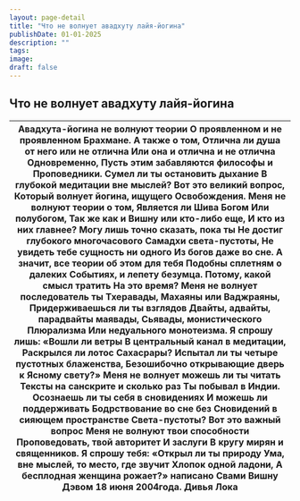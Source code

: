 ```yaml
---
layout: page-detail
title: "Что не волнует авадхуту лайя-йогина"
publishDate: 01-01-2025
description: ""
tags:
image:
draft: false
---
```


## Что не волнует авадхуту лайя-йогина
| Авадхута-йогина не волнуют теории  О проявленном и не проявленном  Брахмане. А также о том,  Отлична ли душа от него или не отлична  Или она и отлична и не отлична  Одновременно,  Пусть этим забавляются философы и  Проповедники.  Сумел ли ты остановить дыхание  В глубокой медитации вне мыслей?  Вот это великий вопрос,  Который волнует йогина, ищущего  Освобождения.  Меня не волнуют теории о том,  Является ли Шива Богом  Или полубогом,  Так же как и Вишну или кто-либо еще,  И кто из них главнее?  Могу лишь точно сказать, пока ты  Не достиг глубокого многочасового  Самадхи света-пустоты,  Не увидеть тебе сущность ни одного  Из богов даже во сне.  А значит, все теории об этом для тебя  Подобны сплетням о далеких  Событиях, и лепету безумца.  Потому, какой смысл тратить  На это время?  Меня не волнует последователь ты  Тхеравады, Махаяны или Ваджраяны,  Придерживаешься ли ты взглядов  Двайты, адвайты, парадвайты маявады,  Сьявады, монистического  Плюрализма  Или недуального монотеизма.  Я спрошу лишь: «Вошли ли ветры  В центральный канал в медитации,  Раскрылся ли лотос Сахасрары?  Испытал ли ты четыре пустотных блаженства,  Безошибочно открывающие дверь к  Ясному свету?»  Меня не волнует можешь ли ты читать  Тексты на санскрите и сколько раз  Ты побывал в Индии.  Осознаешь ли ты себя в сновидениях  И можешь ли поддерживать  Бодрствование во сне без  Сновидений в сияющем пространстве  Света-пустоты?  Вот это важный вопрос Меня не волнуют твои способности  Проповедовать, твой авторитет  И заслуги  В кругу мирян и священников.  Я спрошу тебя: «Открыл ли ты природу  Ума, вне мыслей, то место, где звучит  Хлопок одной ладони,  А бесплодная женщина рожает?»  написано Свами Вишну Дэвом 18 июня 2004года. Дивья Лока |
| ----------------------------------------------------------------------------------------------------------------------------------------------------------------------------------------------------------------------------------------------------------------------------------------------------------------------------------------------------------------------------------------------------------------------------------------------------------------------------------------------------------------------------------------------------------------------------------------------------------------------------------------------------------------------------------------------------------------------------------------------------------------------------------------------------------------------------------------------------------------------------------------------------------------------------------------------------------------------------------------------------------------------------------------------------------------------------------------------------------------------------------------------------------------------------------------------------------------------------------------------------------------------------------------------------------------------------------------------------------------------------------------------------------------------------------------------------------------------------------------------------------------------------------------------------------------------------------------------------------------------------------------------------------------------------------------------------------------------------------------------------------------------------------------------------- |
  
  
